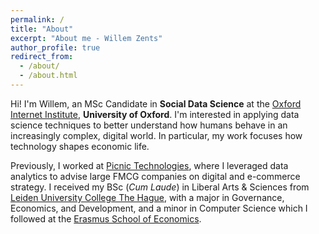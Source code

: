 ```yaml
---
permalink: /
title: "About"
excerpt: "About me - Willem Zents"
author_profile: true
redirect_from: 
  - /about/
  - /about.html
---
```


Hi! I'm Willem, an MSc Candidate in **Social Data Science** at the [Oxford Internet Institute](https://www.oii.ox.ac.uk), **University of Oxford**. I'm interested in applying data science techniques to better understand how humans behave in an increasingly complex, digital world. In particular, my work focuses how technology shapes economic life.

Previously, I worked at [Picnic Technologies](https://picnic.app/nl/), where I leveraged data analytics to advise large FMCG companies on digital and e-commerce strategy. I received my BSc (*Cum Laude*) in Liberal Arts & Sciences from [Leiden University College The Hague](https://www.universiteitleiden.nl/en/governance-and-global-affairs/leiden-university-college-the-hague), with a major in Governance, Economics, and Development, and a minor in Computer Science which I followed at the [Erasmus School of Economics](https://www.eur.nl/en/ese/).